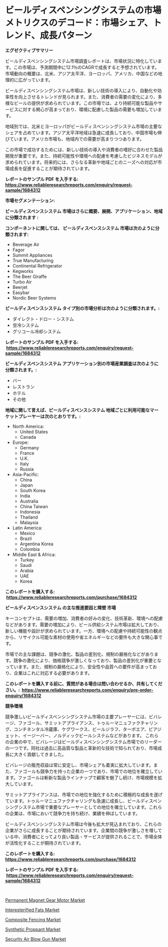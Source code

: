 <p><h1>ビールディスペンシングシステムの市場メトリクスのデコード：市場シェア、トレンド、成長パターン</h1></p><p><strong>エグゼクティブサマリー</strong></p>
<p><p>ビールディスペンシングシステム市場調査レポートは、市場状況に特化しています。この市場は、予測期間中に12.1％のCAGRで成長すると予想されています。市場動向の概要は、北米、アジア太平洋、ヨーロッパ、アメリカ、中国などの地理的に広がっています。 </p><p>ビールディスペンシングシステム市場は、新しい技術の導入により、自動化や効率性を向上させるトレンドが見られます。また、消費者の需要の変化により、多様なビールの提供が求められています。この市場では、より持続可能な製品やサービスに対する関心が高まっており、環境に配慮した製品の需要も増加しています。</p><p>地域別では、北米とヨーロッパがビールディスペンシングシステム市場の主要なシェアを占めています。アジア太平洋地域は急速に成長しており、中国市場も伸びています。アメリカ市場も、地域内での需要が高まりつつあります。</p><p>この市場で成功するためには、新しい技術の導入や消費者の嗜好に合わせた製品開発が重要です。また、持続可能性や環境への配慮を考慮したビジネスモデルが求められています。将来的には、さらなる革新や地域ごとのニーズへの対応が市場成長を促進することが期待されています。</p></p>
<p><strong>レポートのサンプル PDF を入手する: <a href="https://www.reliableresearchreports.com/enquiry/request-sample/1684312">https://www.reliableresearchreports.com/enquiry/request-sample/1684312</a></strong></p>
<p><strong>市場セグメンテーション:</strong></p>
<p><strong> ビールディスペンスシステム 市場はさらに概要、展開、アプリケーション、地域に分類されます :</strong></p>
<p><strong>コンポーネントに関しては、 ビールディスペンスシステム 市場は次のように分類されます: &nbsp;</strong></p>
<p><ul><li>Beverage Air</li><li>Fagor</li><li>Summit Appliances</li><li>True Manufacturing</li><li>Continental Refrigerator</li><li>Kegworks</li><li>The Beer Giraffe</li><li>Turbo Air</li><li>Beerjet</li><li>Easybar</li><li>Nordic Beer Systems</li></ul></p>
<p><strong> ビールディスペンスシステム タイプ別の市場分析は次のように分類されます。:</strong></p>
<p><ul><li>ダイレクト・ドロー・システム</li><li>空冷システム</li><li>グリコール冷却システム</li></ul></p>
<p><strong>レポートのサンプル PDF を入手する: &nbsp;<a href="https://www.reliableresearchreports.com/enquiry/request-sample/1684312">https://www.reliableresearchreports.com/enquiry/request-sample/1684312</a></strong></p>
<p><strong> ビールディスペンスシステム アプリケーション別の市場産業調査は次のように分類されます。:</strong></p>
<p><ul><li>バー</li><li>レストラン</li><li>ホテル</li><li>その他</li></ul></p>
<p><strong>地域に関して言えば、ビールディスペンスシステム 地域ごとに利用可能なマーケットプレーヤーは次のとおりです。:</strong></p>
<p><ul>
    <li>
        North America:
        <ul>
            <li>United States</li>
            <li>Canada</li>
        </ul>
    </li>
    <li>
        Europe:
        <ul>
            <li>Germany</li>
            <li>France</li>
            <li>U.K.</li>
            <li>Italy</li>
            <li>Russia</li>
        </ul>
    </li>
    <li>
        Asia-Pacific:
        <ul>
            <li>China</li>
            <li>Japan</li>
            <li>South Korea</li>
            <li>India</li>
            <li>Australia</li>
            <li>China Taiwan</li>
            <li>Indonesia</li>
            <li>Thailand</li>
            <li>Malaysia</li>
        </ul>
    </li>
    <li>
        Latin America:
        <ul>
            <li>Mexico</li>
            <li>Brazil</li>
            <li>Argentina Korea</li>
            <li>Colombia</li>
        </ul>
    </li>
    <li>
        Middle East & Africa:
        <ul>
            <li>Turkey</li>
            <li>Saudi</li>
            <li>Arabia</li>
            <li>UAE</li>
            <li>Korea</li>
        </ul>
    </li>
    </ul></p>
<p><strong>このレポートを購入する: &nbsp;<a href="https://www.reliableresearchreports.com/purchase/1684312">https://www.reliableresearchreports.com/purchase/1684312</a></strong></p>
<p><strong>ビールディスペンスシステム の主な推進要因と障壁 市場</strong></p>
<p><p>キーコンセプトは、需要の増加、消費者の好みの変化、技術革新、環境への配慮などがあります。需要の増加により、ビール供給システム市場は拡大しており、新しい機能や設計が求められています。一方、環境への配慮や持続可能性の観点から、リサイクル可能な素材の使用や省エネルギーなどの要件も大きな関心事です。</p><p>市場での主な課題は、競争の激化、製品の差別化、規制の厳格化などがあります。競争の激化により、価格競争が激しくなっており、製品の差別化が重要となっています。また、規制の厳格化により、安全性や品質への要件が高まっており、企業はこれに対応する必要があります。</p></p>
<p><strong>このレポートを購入する前に、質問がある場合は問い合わせるか、共有してください。:&nbsp; <a href="https://www.reliableresearchreports.com/enquiry/pre-order-enquiry/1684312">https://www.reliableresearchreports.com/enquiry/pre-order-enquiry/1684312</a></strong></p>
<p><strong>競争環境</strong></p>
<p><p>競争激しいビールディスペンシングシステム市場の主要プレーヤーには、ビバレージ、ファゴール、サミットアプライアンス、トゥルーマニュファクチャリング、コンチネンタル冷蔵庫、ケグワークス、ビールジラフ、ターボエア、ビアジェット、イージーバー、ノルディックビールシステムなどがあります。 これらの企業の中で、ビバレージはビールディスペンシングシステム市場でのリーダーの一つです。同社は過去に高品質な製品と革新的な技術で知られており、市場成長に大きく貢献してきました。</p><p>ビバレージの販売収益は常に安定し、市場シェアも着実に拡大しています。また、ファゴールも競争力を持った企業の一つであり、市場での地位を確立しています。ファゴールは斬新な製品ラインナップで顧客を魅了し続け、市場規模を拡大しています。</p><p>サミットアプライアンスは、市場での地位を強化するために積極的な成長を遂げています。トゥルーマニュファクチャリングも急速に成長し、ビールディスペンシングシステム市場で重要なプレーヤーとしての地位を確立しています。これらの企業は、市場において競争力を持ち続け、業績を伸ばしています。</p><p>ビールディスペンシングシステム市場は今後も拡大が見込まれており、これらの企業がさらに成長することが期待されています。企業間の競争が激しさを増している中、消費者にとってより良い製品・サービスが提供されることで、市場全体が活性化することが期待されています。</p></p>
<p><strong>このレポートを購入する: &nbsp; <a href="https://www.reliableresearchreports.com/purchase/1684312">https://www.reliableresearchreports.com/purchase/1684312</a></strong></p>
<p><strong>レポートのサンプル PDF を入手する: &nbsp;<a href="https://www.reliableresearchreports.com/enquiry/request-sample/1684312">https://www.reliableresearchreports.com/enquiry/request-sample/1684312</a></strong><strong></strong></p>
<p>&nbsp;</p>
<p><p><a href="https://boundless-drawbridge-702.notion.site/Permanent-Magnet-Gear-Motor-Market-Challenges-Opportunities-and-Growth-Drivers-and-Major-Market-P-fc76411478c64fd78bbaa93126625c0c">Permanent Magnet Gear Motor Market</a></p><p><a href="https://view.publitas.com/reportprime-1/interesterified-fats-market-size-furnishes-valuable-information-encompassing-market-share-market-trends-and-projections-spanning-from-2024-to-2031/">Interesterified Fats Market</a></p><p><a href="https://issuu.com/reportprime-2/docs/composite-fencing-market-size-2030.pptx">Composite Fencing Market</a></p><p><a href="https://issuu.com/reportprime-2/docs/synthetic-proppant-market-size-2030.pptx">Synthetic Proppant Market</a></p><p><a href="https://gamy-alyssum-396.notion.site/Insights-into-Security-Air-Blow-Gun-Market-Size-Analysing-Market-Share-Trends-and-Growth-from-202-c3b8cb43a295455f93c1047f836af4ca">Security Air Blow Gun Market</a></p></p>